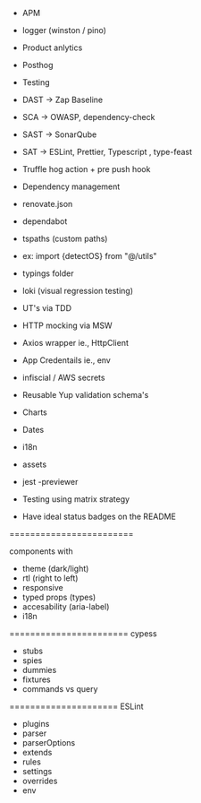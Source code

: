 - APM 
 - logger (winston / pino)

- Product anlytics
 - Posthog

- Testing
 - DAST -> Zap Baseline
 - SCA -> OWASP, dependency-check
 - SAST -> SonarQube
 - SAT -> ESLint, Prettier, Typescript , type-feast

- Truffle hog action + pre push hook

- Dependency management
 - renovate.json
 - dependabot

- tspaths (custom paths)
 - ex: import {detectOS} from "@/utils"

- typings folder
- loki (visual regression testing)
- UT's via TDD
- HTTP mocking via MSW
- Axios wrapper ie., HttpClient
- App Credentails ie., env
 - infiscial / AWS secrets

- Reusable Yup validation schema's
- Charts
- Dates
- i18n
- assets
- jest -previewer
- Testing using matrix strategy
- Have ideal status badges on the README

========================



components with
- theme (dark/light)
- rtl (right to left)
- responsive
- typed props (types)
- accesability (aria-label)
- i18n



=======================
cypess
- stubs
- spies
- dummies
- fixtures
- commands vs query

=====================
ESLint
- plugins
- parser
- parserOptions
- extends
- rules
- settings
- overrides
- env





















